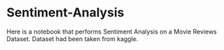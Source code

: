# Sentiment-Analysis
Here is a notebook that performs Sentiment Analysis on a Movie Reviews Dataset. Dataset had been taken from kaggle.
